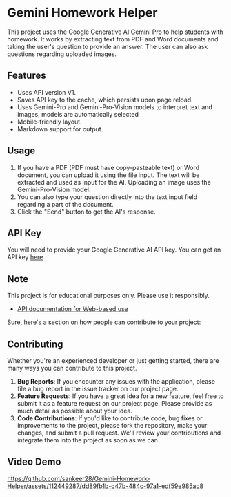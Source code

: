 # Gemini Homework Helper
This project uses the Google Generative AI Gemini Pro to help students with homework. It works by extracting text from PDF and Word documents and taking the user's question to provide an answer. The user can also ask questions regarding uploaded images.

## Features
- Uses API version V1.
- Saves API key to the cache, which persists upon page reload.
- Uses Gemini-Pro and Gemini-Pro-Vision models to interpret text and images, models are automatically selected
- Mobile-friendly layout.
- Markdown support for output.

## Usage
1. If you have a PDF (PDF must have copy-pasteable text) or Word document, you can upload it using the file input. The text will be extracted and used as input for the AI. Uploading an image uses the Gemini-Pro-Vision model.
2. You can also type your question directly into the text input field regarding a part of the document.
4. Click the "Send" button to get the AI's response.

## API Key
You will need to provide your Google Generative AI API key. You can get an API key [here](https://aistudio.google.com/)

## Note
This project is for educational purposes only. Please use it responsibly.
- [API documentation for Web-based use](https://ai.google.dev/tutorials/get_started_web)

Sure, here's a section on how people can contribute to your project:

## Contributing
Whether you're an experienced developer or just getting started, there are many ways you can contribute to this project.
1. **Bug Reports**: If you encounter any issues with the application, please file a bug report in the issue tracker on our project page.
2. **Feature Requests**: If you have a great idea for a new feature, feel free to submit it as a feature request on our project page. Please provide as much detail as possible about your idea.
3. **Code Contributions**: If you'd like to contribute code, bug fixes or improvements to the project, please fork the repository, make your changes, and submit a pull request. We'll review your contributions and integrate them into the project as soon as we can.

## Video Demo
https://github.com/sankeer28/Gemini-Homework-Helper/assets/112449287/dd89fb1b-c47b-484c-97a1-edf59e985ac8

